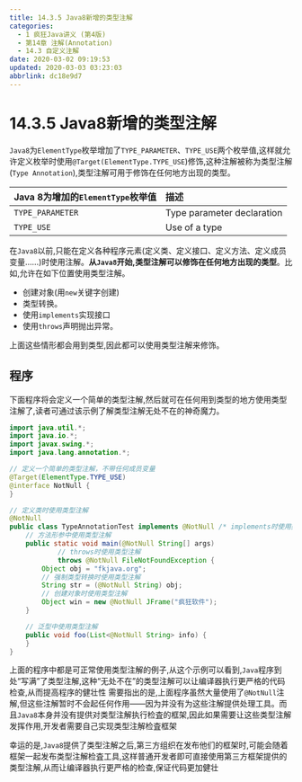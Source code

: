 ```yaml
---
title: 14.3.5 Java8新增的类型注解
categories: 
  - 1 疯狂Java讲义 (第4版)
  - 第14章 注解(Annotation)
  - 14.3 自定义注解
date: 2020-03-02 09:19:53
updated: 2020-03-03 03:23:03
abbrlink: dc18e9d7
---
```

# 14.3.5 Java8新增的类型注解
`Java8`为`ElementType`枚举增加了`TYPE_PARAMETER`、`TYPE_USE`两个枚举值,这样就允许定义枚举时使用`@Target(ElementType.TYPE_USE`)修饰,这种注解被称为类型注解(`Type Annotation`),类型注解可用于修饰在任何地方出现的类型。


|Java 8为增加的`ElementType`枚举值|描述|
|:--|:--|
|`TYPE_PARAMETER`|Type parameter declaration|
|`TYPE_USE`|Use of a type|

在`Java8`以前,只能在定义各种程序元素(定义类、定义接口、定义方法、定义成员变量……)时使用注解。**从`Java8`开始,类型注解可以修饰在任何地方出现的类型**。比如,允许在如下位置使用类型注解。
- 创建对象(用`new`关键字创建)
- 类型转换。
- 使用`implements`实现接口
- 使用`throws`声明抛出异常。

上面这些情形都会用到类型,因此都可以使用类型注解来修饰。

## 程序
下面程序将会定义一个简单的类型注解,然后就可在任何用到类型的地方使用类型注解了,读者可通过该示例了解类型注解无处不在的神奇魔力。
```java
import java.util.*;
import java.io.*;
import javax.swing.*;
import java.lang.annotation.*;

// 定义一个简单的类型注解，不带任何成员变量
@Target(ElementType.TYPE_USE)
@interface NotNull {
}

// 定义类时使用类型注解
@NotNull
public class TypeAnnotationTest implements @NotNull /* implements时使用类型注解 */ Serializable {
    // 方法形参中使用类型注解
    public static void main(@NotNull String[] args)
            // throws时使用类型注解
            throws @NotNull FileNotFoundException {
        Object obj = "fkjava.org";
        // 强制类型转换时使用类型注解
        String str = (@NotNull String) obj;
        // 创建对象时使用类型注解
        Object win = new @NotNull JFrame("疯狂软件");
    }

    // 泛型中使用类型注解
    public void foo(List<@NotNull String> info) {
    }
}
```
上面的程序中都是可正常使用类型注解的例子,从这个示例可以看到,`Java`程序到处“写满”了类型注解,这种“无处不在”的类型注解可以让编译器执行更严格的代码检查,从而提高程序的健壮性
需要指出的是,上面程序虽然大量使用了`@NotNull`注解,但这些注解暂时不会起任何作用——因为并没有为这些注解提供处理工具。而且`Java8`本身并没有提供对类型注解执行检査的框架,因此如果需要让这些类型注解发挥作用,开发者需要自己实现类型注解检査框架

幸运的是,`Java8`提供了类型注解之后,第三方组织在发布他们的框架时,可能会随着框架一起发布类型注解检査工具,这样普通开发者即可直接使用第三方框架提供的类型注解,从而让编译器执行更严格的检查,保证代码更加健壮
